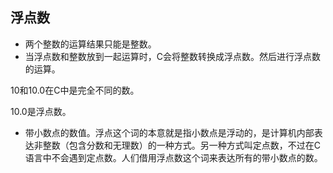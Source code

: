 ## 浮点数

* 两个整数的运算结果只能是整数。
* 当浮点数和整数放到一起运算时，C会将整数转换成浮点数。然后进行浮点数的运算。

10和10.0在C中是完全不同的数。

10.0是浮点数。

* 带小数点的数值。浮点这个词的本意就是指小数点是浮动的，是计算机内部表达非整数（包含分数和无理数）的一种方式。另一种方式叫定点数，不过在C语言中不会遇到定点数。人们借用浮点数这个词来表达所有的带小数点的数。